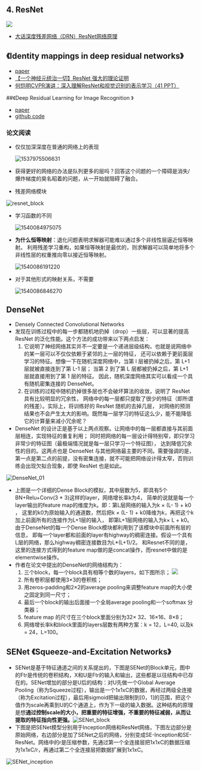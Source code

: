 ## 4. ResNet

![](paper/resnet_01.jpg)

* [大话深度残差网络（DRN）ResNet网络原理](https://my.oschina.net/u/876354/blog/1622896)



## 《Identity mappings in deep residual networks》

* [paper](paper/2016-Identity%20Mappings%20in%20Deep%20Residual%20Networks.pdf)
* [【一个神经元统治一切】ResNet 强大的理论证明](https://mp.weixin.qq.com/s/xTJr-jWMjk73TCZ8gBT4Ww)
* [何恺明CVPR演讲：深入理解ResNet和视觉识别的表示学习（41 PPT）](https://mp.weixin.qq.com/s/Wmj0dkHA93RCWB10lUcgmw)



##《Deep Residual Learning for Image Recognition 》

* [paper](paper/2015-Deep%20Residual%20Learning%20for%20Image%20Recognition.pdf)
* [github code](ResNet.py)

### 论文阅读

* 仅仅加深深度在普通的网络上的表现

  ![1537975506631](readme/ResNet_普通网络加深后的表现.png)

* 获得更好的网络的办法是队列更多的层吗？回答这个问题的一个障碍是消失/爆炸梯度的臭名昭着的问题，从一开始就阻碍了融合。

* 残差网络模块

![resnet_block](readme/resnet_block_01.png)

* 学习函数的不同

  ![1540084975075](readme/resnet_学习函数_01.png)

* **为什么恒等映射**：退化问题表明求解器可能难以通过多个非线性层逼近恒等映射。 利用残差学习重构，如果恒等映射是最优的，则求解器可以简单地将多个非线性层的权重推向零以接近恒等映射。

  ![1540086191220](readme/resnet_恒等映射_01.png)

* 对于其他形式的映射关系，不需要

  ![1540086846270](readme/resnet_恒等映射_02.png)





## DenseNet

- Densely Connected Convolutional Networks
- 发现在训练过程中的每一步都随机地扔掉（drop）一些层，可以显著的提高 ResNet 的泛化性能。这个方法的成功带来以下两点启发：
  1. 它说明了神经网络其实并不一定要是一个递进层级结构，也就是说网络中的某一层可以不仅仅依赖于紧邻的上一层的特征，
     还可以依赖于更前面层学习的特征。想像一下在随机深度网络中，当第 l 层被扔掉之后，第 L+1 层就被直接连到了第 L-1 层；
     当第 2 到了第 L 层都被扔掉之后，第 L+1 层就直接用到了第 1 层的特征。
     因此，随机深度网络其实可以看成一个具有随机密集连接的 DenseNet。
  2. 在训练的过程中随机扔掉很多层也不会破坏算法的收敛，说明了 ResNet 具有比较明显的冗余性，
     网络中的每一层都只提取了很少的特征（即所谓的残差）。实际上，将训练好的 ResNet 随机的去掉几层，
     对网络的预测结果也不会产生太大的影响。既然每一层学习的特征这么少，能不能降低它的计算量来减小冗余呢？
- DenseNet 的设计正是基于以上两点观察。让网络中的每一层都直接与其前面层相连，实现特征的重复利用；
  同时把网络的每一层设计得特别窄，即只学习非常少的特征图（最极端情况就是每一层只学习一个特征图），
  达到降低冗余性的目的。这两点也是 DenseNet 与其他网络最主要的不同。需要强调的是，
  第一点是第二点的前提，没有密集连接，就不可能把网络设计得太窄，否则训练会出现欠拟合现象，即使 ResNet 也是如此。

![DenseNet_01](readme/DenseNet_block.png)

- 上图是一个详细的Dense Block的模拟，其中层数为5，即具有5个BN+Relu+Conv(3 * 3)这样的layer，网络增长率k为4，
  简单的说就是每一个layer输出的feature map的维度为k。即：第L层网络的输入为k × (L- 1) + k0 ，
  这里的k0为原始输入的通道数，然后把k × (L- 1) + k0降维为k，再把这个k加上前面所有的连接作为L+1层的输入，
  即第L+1层网络的输入为k× L + k0。由于DenseNet的每一个Dense Block模块都利用到了该模块中前面所有层的信息，
  即每一个layer都和前面的layer有highway的稠密连接。假设一个具有L层的网络，那么highway稠密连接数目为L*(L+1)/2。
  和Resnet不同的是，这里的连接方式得到的feature map做的是concat操作，而resnet中做的是elementwise操作。
- 作者在论文中提出的DenseNet的网络结构为：
  1. 三个block，每一个block具有相等个数的layers，如下图所示；
     ![](readme/DenseNet_%E6%9E%B6%E6%9E%84.png)
  2. 所有卷积层都使用3×3的卷积核；
  3. 用zeros-padding和2×2的average pooling来调整feature map的大小使之固定到同一尺寸；
  4. 最后一个block的输出后面接一个全局average pooling和一个softmax 分类器；
  5. feature map 的尺寸在三个block里面分别为32× 32、16×16、8×8；
  6. 网络增长率k和block里面的layers层数有两种方案：k = 12，L=40, 以及k = 24，L=100。


## SENet 《Squeeze-and-Excitation Networks》

- SENet是基于特征通道之间的关系提出的，下图是SENet的Block单元，图中的Ftr是传统的卷积结构，X和U是Ftr的输入和输出，这些都是以往结构中已存在的。SENet增加的部分是U后的结构：对U先做一个Global Average Pooling（称为Squeeze过程），输出是一个1x1xC的数据，再经过两级全连接（称为Excitation过程），最后用sigmoid把输出限制到[0，1]的范围，把这个值作为scale再乘到U的C个通道上，作为下一级的输入数据。这种结构的原理是想**通过控制scale的大小，把重要的特征增强，不重要的特征减弱，从而让提取的特征指向性更强。**![SENet_block](G:\AI\tensorflow-classification-network\readme/SENet_block.png)
- 下图是把SENet模型分别用于Inception网络和ResNet网络，下图左边部分是原始网络，右边部分是加了SENet之后的网络，分别变成SE-Inception和SE-ResNet。网络中的r是压缩参数，先通过第一个全连接层把1x1xC的数据压缩为1x1xC/r，再通过第二个全连接层把数据扩展到1x1xC。 

![SENet_inception](readme/SENet_inception.png)

